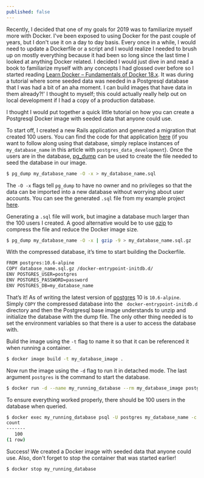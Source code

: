 ```yaml
---
published: false
---
```

Recently, I decided that one of my goals for 2019 was to familiarize myself more with Docker. I've been exposed to using Docker for the past couple of years, but I don't use it on a day to day basis. Every once in a while, I would need to update a Dockerfile or a script and I would realize I needed to brush up on mostly everything because it had been so long since the last time I looked at anything Docker related. I decided I would just dive in and read a book to familiarize myself with any concepts I had glossed over before so I started reading [Learn Docker – Fundamentals of Docker 18.x]( https://www.amazon.com/Learn-Docker-Fundamentals-containerizing-applications/dp/1788997026). It was during a tutorial where some seeded data was needed in a Postgresql database that I was had a bit of an aha moment. I can build images that have data in them already?!' I thought to myself; this could actually really help out on local development if I had a copy of a production database. 

I thought I would put together a quick little tutorial on how you can create a Postgresql Docker image with seeded data that anyone could use.

To start off, I created a new Rails application and generated a migration that created 100 users. You can find the code for that application [here](https://github.com/jer-k/postgres_docker_image_with_data/tree/master/postgres_data) (if you want to follow along using that database, simply replace instances of `my_database_name` in this article with `postgres_data_development`). Once the users are in the database, [pg_dump](https://www.postgresql.org/docs/10/app-pgdump.html) can be used to create the file needed to seed the database in our image.

```bash
$ pg_dump my_database_name -O -x > my_database_name.sql
```

The `-O -x` flags tell `pg_dump` to have no owner and no privileges so that the data can be imported into a new database without worrying about user accounts. You can see the generated `.sql` file from my example project [here](https://github.com/jer-k/postgres_docker_image_with_data/blob/master/pg_data.sql).

Generating a `.sql` file will work, but imagine a database much larger than the 100 users I created. A good alternative would be to use [gzip](https://www.gnu.org/software/gzip/) to compress the file and reduce the Docker image size.

```bash
$ pg_dump my_database_name -O -x | gzip -9 > my_database_name.sql.gz
```

With the compressed database, it’s time to start building the Dockerfile.

```bash
FROM postgres:10.6-alpine
COPY database_name.sql.gz /docker-entrypoint-initdb.d/
ENV POSTGRES_USER=postgres
ENV POSTGRES_PASSWORD=password
ENV POSTGRES_DB=my_database_name
```

That’s it! As of writing the latest version of [postgres](https://hub.docker.com/_/postgres) 10 is `10.6-alpine`. Simply `COPY` the compressed database into the ` docker-entrypoint-initdb.d` directory and then the Postgresql base image understands to unzip and initialize the database with the dump file. The only other thing needed is to set the environment variables so that there is a user to access the database with.

Build the image using the `-t` flag to name it so that it can be referenced it when running a container.

```bash
$ docker image build -t my_database_image .
```

Now run the image using the `-d` flag to run it in detached mode. The last argument `postgres` is the command to start the database.

```bash
$ docker run -d --name my_running_database --rm my_database_image postgres
```

To ensure everything worked properly, there should be 100 users in the database when queried.

```bash
$ docker exec my_running_database psql -U postgres my_database_name -c “select count(*) from users;”
count 
-------
   100
(1 row)
```

Success! We created a Docker image with seeded data that anyone could use. Also, don't forget to stop the container that was started earlier!

```bash
$ docker stop my_running_database
```
